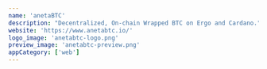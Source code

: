 ```yaml
---
name: 'anetaBTC'
description: "Decentralized, On-chain Wrapped BTC on Ergo and Cardano."
website: 'https://www.anetabtc.io/'
logo_image: 'anetabtc-logo.png'
preview_image: 'anetabtc-preview.png'
appCategory: ['web']
---
```

